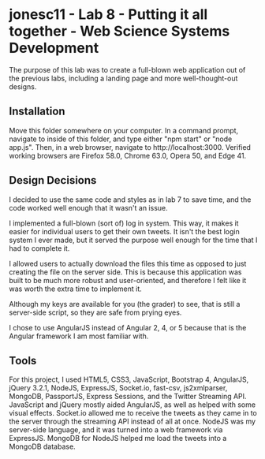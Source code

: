 # jonesc11 - Lab 8 - Putting it all together - Web Science Systems Development

The purpose of this lab was to create a full-blown web application out of the previous labs, including a landing page and more well-thought-out
designs.

## Installation

Move this folder somewhere on your computer. In a command prompt, navigate to inside of this folder, and type either "npm start" or "node app.js".
Then, in a web browser, navigate to http://localhost:3000. Verified working browsers are Firefox 58.0, Chrome 63.0, Opera 50, and Edge 41.

## Design Decisions

I decided to use the same code and styles as in lab 7 to save time, and the code worked well enough that it wasn't an issue.

I implemented a full-blown (sort of) log in system. This way, it makes it easier for individual users to get their own tweets. It isn't the best
login system I ever made, but it served the purpose well enough for the time that I had to complete it.

I allowed users to actually download the files this time as opposed to just creating the file on the server side. This is because this application
was built to be much more robust and user-oriented, and therefore I felt like it was worth the extra time to implement it.

Although my keys are available for you (the grader) to see, that is still a server-side script, so they are safe from prying eyes.

I chose to use AngularJS instead of Angular 2, 4, or 5 because that is the Angular framework I am most familiar with.

## Tools

For this project, I used HTML5, CSS3, JavaScript, Bootstrap 4, AngularJS, jQuery 3.2.1, NodeJS, ExpressJS, Socket.io, fast-csv, js2xmlparser,
MongoDB, PassportJS, Express Sessions, and the Twitter Streaming API. JavaScript and jQuery mostly aided AngularJS, as well as helped with some
visual effects. Socket.io allowed me to receive the tweets as they came in to the server through the streaming API instead of all at once. NodeJS
was my server-side language, and it was turned into a web framework via ExpressJS. MongoDB for NodeJS helped me load the tweets into a MongoDB
database.
